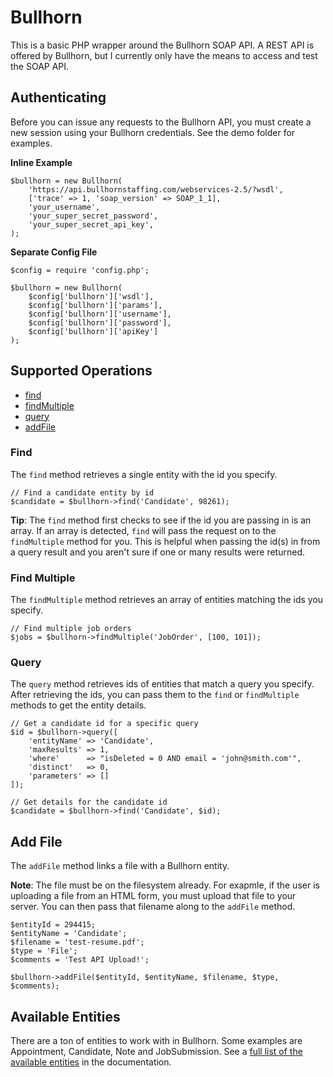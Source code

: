 # Bullhorn

This is a basic PHP wrapper around the Bullhorn SOAP API. A REST API is offered by Bullhorn, but I currently only have the means to access and test the SOAP API.

## Authenticating

Before you can issue any requests to the Bullhorn API, you must create a new session using your Bullhorn credentials. See the demo folder for examples.

**Inline Example**
```
$bullhorn = new Bullhorn(
    'https://api.bullhornstaffing.com/webservices-2.5/?wsdl',
    ['trace' => 1, 'soap_version' => SOAP_1_1],
    'your_username',
    'your_super_secret_password',
    'your_super_secret_api_key',
);
```

**Separate Config File**
```
$config = require 'config.php';

$bullhorn = new Bullhorn(
    $config['bullhorn']['wsdl'],
    $config['bullhorn']['params'],
    $config['bullhorn']['username'],
    $config['bullhorn']['password'],
    $config['bullhorn']['apiKey']
);
```

## Supported Operations

- [find](#find)
- [findMultiple](#find-multiple)
- [query](#query)
- [addFile](#add-file)

### Find

The `find` method retrieves a single entity with the id you specify.

```
// Find a candidate entity by id
$candidate = $bullhorn->find('Candidate', 98261);
```

**Tip**: The `find` method first checks to see if the id you are passing in is an array. If an array is detected, `find` will pass the request on to the `findMultiple` method for you. This is helpful when passing the id(s) in from a query result and you aren't sure if one or many results were returned.

### Find Multiple

The `findMultiple` method retrieves an array of entities matching the ids you specify.

```
// Find multiple job orders
$jobs = $bullhorn->findMultiple('JobOrder', [100, 101]);
```

### Query

The `query` method retrieves ids of entities that match a query you specify. After retrieving the ids, you can pass them to the `find` or `findMultiple` methods to get the entity details.

```
// Get a candidate id for a specific query
$id = $bullhorn->query([
    'entityName' => 'Candidate',
    'maxResults' => 1,
    'where'      => "isDeleted = 0 AND email = 'john@smith.com'",
    'distinct'   => 0,
    'parameters' => []
]);

// Get details for the candidate id
$candidate = $bullhorn->find('Candidate', $id);
```

## Add File

The `addFile` method links a file with a Bullhorn entity.

**Note**: The file must be on the filesystem already. For exapmle, if the user is uploading a file from an HTML form, you must upload that file to your server. You can then pass that filename along to the `addFile` method.

```
$entityId = 294415;
$entityName = 'Candidate';
$filename = 'test-resume.pdf';
$type = 'File';
$comments = 'Test API Upload!';

$bullhorn->addFile($entityId, $entityName, $filename, $type, $comments);
```

## Available Entities

There are a ton of entities to work with in Bullhorn. Some examples are Appointment, Candidate, Note and JobSubmission. See a [full list of the available entities](http://developer.bullhorn.com/documentation) in the documentation.

